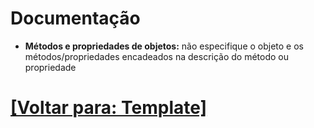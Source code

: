 # Documentação

- **Métodos e propriedades de objetos:** não especifique o objeto e os métodos/propriedades encadeados na descrição do método ou propriedade

# [[Voltar para: Template]](./README.md)